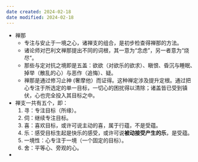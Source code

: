 ```yaml
---
date created: 2024-02-18
date modified: 2024-02-18
---
```

- 禅那
    - 专注与安止于一境之心，诸禅支的组合，是初步检查得禅那的方法。
    - 诸论师对巴利文禅那提出不同的词根，其一意为“念虑”，另一者意为“烧尽”。
    - 那些与定对抗之境即是五盖：欲欲（对欲乐的欲求）、瞋恨、昏沉与睡眠、掉举（散乱的心）与恶作（追悔）、疑。
    - 禅那是通过修习止神 (奢摩他）而证得。这种禅定涉及提升定根。通过把心专注于所选定的单一目标，一切心的困扰得以清除；诸盖皆已受到镇伏，心也完全投入其目标之中。
- 禅支一共有五个，即：
    1. 寻：专注目标（所缘）。
    2. 伺：继续专注目标。
    3. 喜：喜欢目标，或许可说主动的喜，属于行蕴，不是受蕴。
    4. 乐：感受目标生起是快乐的感受，或许可说**被动接受产生的乐**，是受蕴。
    5. 一境性：心专注于一境（一个固定的目标）。
    6. 舍：平等心、旁观的心。      
- 
